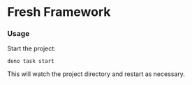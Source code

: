 # Fresh Framework

### Usage

Start the project:

```
deno task start
```

This will watch the project directory and restart as necessary.
